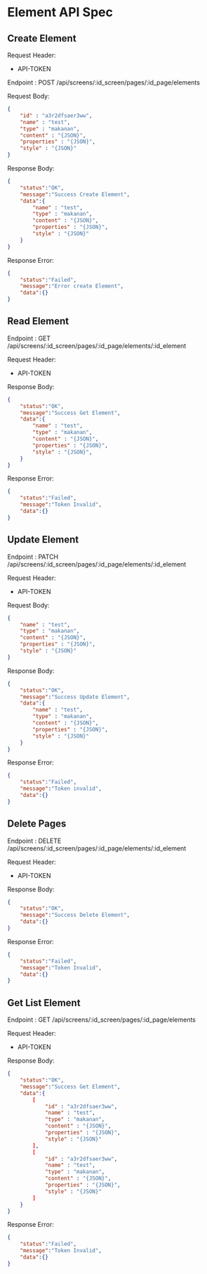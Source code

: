 # Element API Spec

## Create Element
Request Header:
- API-TOKEN

Endpoint : POST /api/screens/:id_screen/pages/:id_page/elements

Request Body:
```json
{
    "id" : "a3r2dfsaer3ww",
    "name" : "test",
    "type" : "makanan",
    "content" : "{JSON}",
    "properties" : "{JSON}",
    "style" : "{JSON}"
}
```

Response Body:
```json
{
    "status":"OK",
    "message":"Success Create Element",
    "data":{
        "name" : "test",
        "type" : "makanan",
        "content" : "{JSON}",
        "properties" : "{JSON}",
        "style" : "{JSON}"
    }
}
```

Response Error:
```json
{
    "status":"Failed",
    "message":"Error create Element",
    "data":{}
}
```

## Read Element

Endpoint : GET /api/screens/:id_screen/pages/:id_page/elements/:id_element

Request Header:
- API-TOKEN

Response Body:
```json
{
    "status":"OK",
    "message":"Success Get Element",
    "data":{
        "name" : "test",
        "type" : "makanan",
        "content" : "{JSON}",
        "properties" : "{JSON}",
        "style" : "{JSON}",
    }
}
```

Response Error:
```json
{
    "status":"Failed",
    "message":"Token Invalid",
    "data":{}
}
```

## Update Element

Endpoint : PATCH /api/screens/:id_screen/pages/:id_page/elements/:id_element

Request Header:
- API-TOKEN

Request Body:
```json
{
    "name" : "test",
    "type" : "makanan",
    "content" : "{JSON}",
    "properties" : "{JSON}",
    "style" : "{JSON}"
}
```

Response Body:
```json
{
    "status":"OK",
    "message":"Success Update Element",
    "data":{
        "name" : "test",
        "type" : "makanan",
        "content" : "{JSON}",
        "properties" : "{JSON}",
        "style" : "{JSON}"
    }
}
```

Response Error:
```json
{
    "status":"Failed",
    "message":"Token invalid",
    "data":{}
}
```

## Delete Pages

Endpoint : DELETE /api/screens/:id_screen/pages/:id_page/elements/:id_element

Request Header:
- API-TOKEN

Response Body:
```json
{
    "status":"OK",
    "message":"Success Delete Element",
    "data":{}
}
```

Response Error:
```json
{
    "status":"Failed",
    "message":"Token Invalid",
    "data":{}
}
```

## Get List Element

Endpoint : GET /api/screens/:id_screen/pages/:id_page/elements

Request Header:
- API-TOKEN

Response Body:
```json
{
    "status":"OK",
    "message":"Success Get Element",
    "data":{
        [
            "id" : "a3r2dfsaer3ww",
            "name" : "test",
            "type" : "makanan",
            "content" : "{JSON}",
            "properties" : "{JSON}",
            "style" : "{JSON}"
        ],
        [
            "id" : "a3r2dfsaer3ww",
            "name" : "test",
            "type" : "makanan",
            "content" : "{JSON}",
            "properties" : "{JSON}",
            "style" : "{JSON}"
        ]
    }
}
```

Response Error:
```json
{
    "status":"Failed",
    "message":"Token Invalid",
    "data":{}
}
```